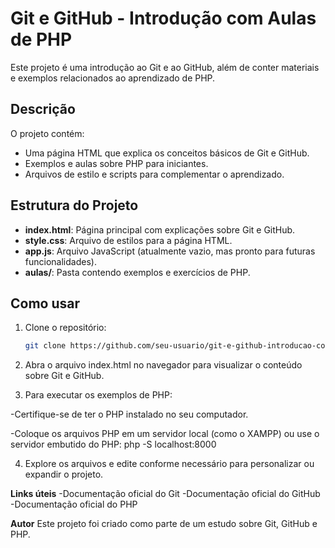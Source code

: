 # Git e GitHub - Introdução com Aulas de PHP

Este projeto é uma introdução ao Git e ao GitHub, além de conter materiais e exemplos relacionados ao aprendizado de PHP.

## Descrição

O projeto contém:
- Uma página HTML que explica os conceitos básicos de Git e GitHub.
- Exemplos e aulas sobre PHP para iniciantes.
- Arquivos de estilo e scripts para complementar o aprendizado.

## Estrutura do Projeto

- **index.html**: Página principal com explicações sobre Git e GitHub.
- **style.css**: Arquivo de estilos para a página HTML.
- **app.js**: Arquivo JavaScript (atualmente vazio, mas pronto para futuras funcionalidades).
- **aulas/**: Pasta contendo exemplos e exercícios de PHP.

## Como usar

1. Clone o repositório:
   ```bash
   git clone https://github.com/seu-usuario/git-e-github-introducao-com-php.git

2. Abra o arquivo index.html no navegador para visualizar o conteúdo sobre Git e GitHub.

3. Para executar os exemplos de PHP:

-Certifique-se de ter o PHP instalado no seu computador.

-Coloque os arquivos PHP em um servidor local (como o XAMPP) ou use o servidor embutido do PHP: php -S localhost:8000

4. Explore os arquivos e edite conforme necessário para personalizar ou expandir o projeto.


**Links úteis**
-Documentação oficial do Git
-Documentação oficial do GitHub
-Documentação oficial do PHP

**Autor**
Este projeto foi criado como parte de um estudo sobre Git, GitHub e PHP.
